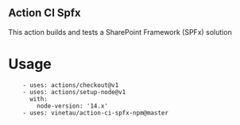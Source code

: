 ## Action CI Spfx

This action builds and tests a SharePoint Framework (SPFx) solution


# Usage
```
    - uses: actions/checkout@v1    
    - uses: actions/setup-node@v1
      with:
        node-version: '14.x'
	- uses: vinetau/action-ci-spfx-npm@master
```